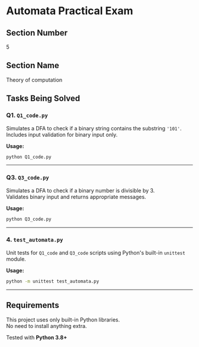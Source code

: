# Automata Practical Exam

## Section Number
5

## Section Name
Theory of computation

## Tasks Being Solved
### Q1. `Q1_code.py`
Simulates a DFA to check if a binary string contains the substring `'101'`.  
Includes input validation for binary input only.

**Usage:**
```bash
python Q1_code.py
```

---

### Q3. `Q3_code.py`
Simulates a DFA to check if a binary number is divisible by 3.  
Validates binary input and returns appropriate messages.

**Usage:**
```bash
python Q3_code.py
```

---

### 4. `test_automata.py`
Unit tests for `Q1_code` and `Q3_code` scripts using Python's built-in `unittest` module.

**Usage:**
```bash
python -m unittest test_automata.py
```

---

## Requirements

This project uses only built-in Python libraries.  
No need to install anything extra.

Tested with **Python 3.8+**